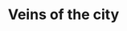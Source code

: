---
pid: RS316
title: Veins of the city
location_transcription: Dillworth Park Between the two entrances (the arcs covered
  in glass)
zipcode: '19355'
outside_phl: 'Malvern PA '
neighborhood: 
age: '19'
age_range: 13-19
instagram: 
image_file_name: RS_316.jpg
proposal_transcription: |-
  The rumble of the subway is the heartbeat of the streets. The lines are its veins. Transportation keeps the city alive.
  5ft. The lines engraved & the words embossed.
topic: Philadelphia
topic_summary: '0'
type: Sculpture Statue
keywords_other: map, subway, transportation, transit, SEPTA
credit: Lilly Zimm
image_labels: 
twitter: 
facebook: 
permalink: "/monuments/rs316/"
layout: item-page
---